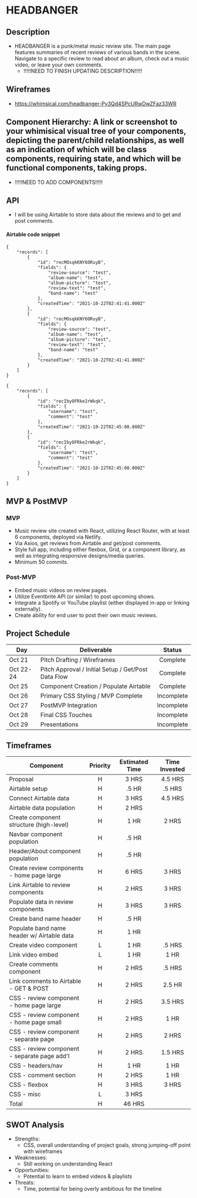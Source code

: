 # HEADBANGER

## Description

- HEADBANGER is a punk/metal music review site. The main page features summaries of recent reviews of various bands in the scene. Navigate to a specific review to read about an album, check out a music video, or leave your own comments.
  - !!!!!NEED TO FINISH UPDATING DESCRIPTION!!!!!

## Wireframes

- https://whimsical.com/headbanger-Py3Qd4SPcURwDwZFaz33WR

## Component Hierarchy: A link or screenshot to your whimisical visual tree of your components, depicting the parent/child relationships, as well as an indication of which will be class components, requiring state, and which will be functional components, taking props.

- !!!!!NEED TO ADD COMPONENTS!!!!!

## API

- I will be using Airtable to store data about the reviews and to get and post comments.

#### Airtable code snippet

```
{
    "records": [
        {
            "id": "recMOsqkKNY6ORuyB",
            "fields": {
                "review-source": "test",
                "album-name": "test",
                "album-picture": "test",
                "review-text": "test",
                "band-name": "test"
            },
            "createdTime": "2021-10-22T02:41:41.000Z"
        },
        {
            "id": "recMOsqkKNY6ORuyB",
            "fields": {
                "review-source": "test",
                "album-name": "test",
                "album-picture": "test",
                "review-text": "test",
                "band-name": "test"
            },
            "createdTime": "2021-10-22T02:41:41.000Z"
        }
    ]
}

{
    "records": [
        {
            "id": "recIbyOFRke2rWkqk",
            "fields": {
                "username": "test",
                "comment": "test"
            },
            "createdTime": "2021-10-22T02:45:08.000Z"
        },
        {
            "id": "recIbyOFRke2rWkqk",
            "fields": {
                "username": "test",
                "comment": "test"
            },
            "createdTime": "2021-10-22T02:45:08.000Z"
        }
    ]
}
```

## MVP & PostMVP

### MVP

- Music review site created with React, utilizing React Router, with at least 6 components, deployed via Netlify.
- Via Axios, get reviews from Airtable and get/post comments.
- Style full app, including either flexbox, Grid, or a component library, as well as integrating responsive designs/media queries.
- Minimum 50 commits.

### Post-MVP

- Embed music videos on review pages.
- Utilize Eventbrite API (or similar) to post upcoming shows.
- Integrate a Spotify or YouTube playlist (either displayed in-app or linking externally).
- Create ability for end user to post their own music reviews.

## Project Schedule

| Day       | Deliverable                                         |   Status   |
| --------- | --------------------------------------------------- | :--------: |
| Oct 21    | Pitch Drafting / Wireframes                         |  Complete  |
| Oct 22-24 | Pitch Approval / Initial Setup / Get/Post Data Flow |  Complete  |
| Oct 25    | Component Creation / Populate Airtable              |  Complete  |
| Oct 26    | Primary CSS Styling / MVP Complete                  | Incomplete |
| Oct 27    | PostMVP Integration                                 | Incomplete |
| Oct 28    | Final CSS Touches                                   | Incomplete |
| Oct 29    | Presentations                                       | Incomplete |

## Timeframes

| Component                                    | Priority | Estimated Time | Time Invested |
| -------------------------------------------- | :------: | :------------: | :-----------: |
| Proposal                                     |    H     |     3 HRS      |    4.5 HRS    |
| Airtable setup                               |    H     |     .5 HR      |    .5 HRS     |
| Connect Airtable data                        |    H     |     3 HRS      |    4.5 HRS    |
| Airtable data population                     |    H     |     2 HRS      |               |
| Create component structure (high-level)      |    H     |      1 HR      |     2 HRS     |
| Navbar component population                  |    H     |     .5 HR      |               |
| Header/About component population            |    H     |     .5 HR      |               |
| Create review components - home page large   |    H     |     6 HRS      |     3 HRS     |
| Link Airtable to review components           |    H     |     2 HRS      |     3 HRS     |
| Populate data in review components           |    H     |     3 HRS      |     3 HRS     |
| Create band name header                      |    H     |     .5 HR      |               |
| Populate band name header w/ Airtable data   |    H     |      1 HR      |               |
| Create video component                       |    L     |      1 HR      |    .5 HRS     |
| Link video embed                             |    L     |      1 HR      |     1 HR      |
| Create comments component                    |    H     |     2 HRS      |    .5 HRS     |
| Link comments to Airtable - GET & POST       |    H     |     2 HRS      |    2.5 HR     |
| CSS - review component - home page large     |    H     |     2 HRS      |    3.5 HRS    |
| CSS - review component - home page small     |    H     |     2 HRS      |     1 HR      |
| CSS - review component - separate page       |    H     |     2 HRS      |     2 HRS     |
| CSS - review component - separate page add'l |    H     |     2 HRS      |    1.5 HRS    |
| CSS - headers/nav                            |    H     |      1 HR      |     1 HR      |
| CSS - comment section                        |    H     |     2 HRS      |     1 HR      |
| CSS - flexbox                                |    H     |     3 HRS      |     3 HRS     |
| CSS - misc                                   |    L     |     3 HRS      |               |
| Total                                        |    H     |     46 HRS     |               |

## SWOT Analysis

- Strengths:
  - CSS, overall understanding of project goals, strong jumping-off point with wireframes
- Weaknesses:
  - Still working on understanding React
- Opportunities:
  - Potential to learn to embed videos & playlists
- Threats:
  - Time, potential for being overly ambitious for the timeline
